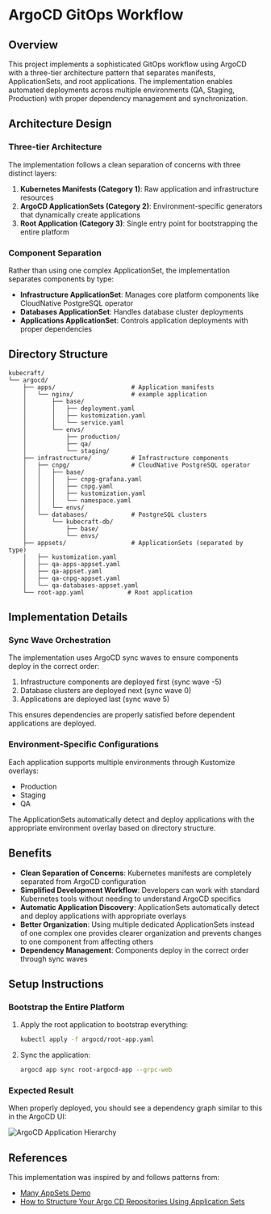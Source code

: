 # ArgoCD GitOps Workflow

## Overview

This project implements a sophisticated GitOps workflow using ArgoCD with a three-tier architecture pattern that separates manifests, ApplicationSets, and root applications. The implementation enables automated deployments across multiple environments (QA, Staging, Production) with proper dependency management and synchronization.

## Architecture Design

### Three-tier Architecture

The implementation follows a clean separation of concerns with three distinct layers:

1. **Kubernetes Manifests (Category 1)**: Raw application and infrastructure resources
2. **ArgoCD ApplicationSets (Category 2)**: Environment-specific generators that dynamically create applications
3. **Root Application (Category 3)**: Single entry point for bootstrapping the entire platform

### Component Separation

Rather than using one complex ApplicationSet, the implementation separates components by type:

- **Infrastructure ApplicationSet**: Manages core platform components like CloudNative PostgreSQL operator
- **Databases ApplicationSet**: Handles database cluster deployments
- **Applications ApplicationSet**: Controls application deployments with proper dependencies

## Directory Structure

```
kubecraft/
└── argocd/
    ├── apps/                     # Application manifests
    │   └── nginx/                # example application
    │       ├── base/
    │       │   ├── deployment.yaml
    │       │   ├── kustomization.yaml
    │       │   └── service.yaml
    │       └── envs/
    │           ├── production/
    │           ├── qa/
    │           └── staging/
    ├── infrastructure/           # Infrastructure components
    │   ├── cnpg/                 # CloudNative PostgreSQL operator
    │   │   ├── base/
    │   │   │   ├── cnpg-grafana.yaml
    │   │   │   ├── cnpg.yaml
    │   │   │   ├── kustomization.yaml
    │   │   │   └── namespace.yaml
    │   │   └── envs/
    │   └── databases/            # PostgreSQL clusters
    │       └── kubecraft-db/
    │           ├── base/
    │           └── envs/
    ├── appsets/                  # ApplicationSets (separated by type)
    │   ├── kustomization.yaml
    │   ├── qa-apps-appset.yaml
    │   ├── qa-appset.yaml
    │   ├── qa-cnpg-appset.yaml
    │   └── qa-databases-appset.yaml
    └── root-app.yaml            # Root application
```

## Implementation Details

### Sync Wave Orchestration

The implementation uses ArgoCD sync waves to ensure components deploy in the correct order:

1. Infrastructure components are deployed first (sync wave -5)
2. Database clusters are deployed next (sync wave 0)
3. Applications are deployed last (sync wave 5)

This ensures dependencies are properly satisfied before dependent applications are deployed.

### Environment-Specific Configurations

Each application supports multiple environments through Kustomize overlays:
- Production
- Staging
- QA

The ApplicationSets automatically detect and deploy applications with the appropriate environment overlay based on directory structure.

## Benefits

- **Clean Separation of Concerns**: Kubernetes manifests are completely separated from ArgoCD configuration
- **Simplified Development Workflow**: Developers can work with standard Kubernetes tools without needing to understand ArgoCD specifics
- **Automatic Application Discovery**: ApplicationSets automatically detect and deploy applications with appropriate overlays
- **Better Organization**: Using multiple dedicated ApplicationSets instead of one complex one provides clearer organization and prevents changes to one component from affecting others
- **Dependency Management**: Components deploy in the correct order through sync waves

## Setup Instructions

### Bootstrap the Entire Platform

1. Apply the root application to bootstrap everything:
   ```bash
   kubectl apply -f argocd/root-app.yaml
   ```

2. Sync the application:
   ```bash
   argocd app sync root-argocd-app --grpc-web
   ```

### Expected Result

When properly deployed, you should see a dependency graph similar to this in the ArgoCD UI:

![ArgoCD Application Hierarchy](https://github.com/user-attachments/assets/73e5c4a0-af9a-4ea6-a69d-bbbf1dcbedaf)

## References

This implementation was inspired by and follows patterns from:
- [Many AppSets Demo](https://github.com/kostis-codefresh/many-appsets-demo)
- [How to Structure Your Argo CD Repositories Using Application Sets](https://codefresh.io/blog/how-to-structure-your-argo-cd-repositories/)
